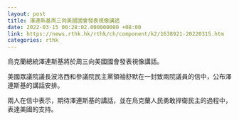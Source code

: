 ```yaml
---
layout: post
title: 澤連斯基周三向美國國會發表視像講話
date: 2022-03-15 00:28:02.000000000 +08:00
link: https://news.rthk.hk/rthk/ch/component/k2/1638921-20220315.htm
categories: rthk
---
```


烏克蘭總統澤連斯基將於周三向美國國會發表視像講話。

美國眾議院議長波洛西和參議院民主黨領袖舒默在一封致兩院議員的信中，公布澤連斯基的講話安排。

兩人在信中表示，期待澤連斯基的講話，並在烏克蘭人民勇敢捍衛民主的過程中，表達美國的支持。
